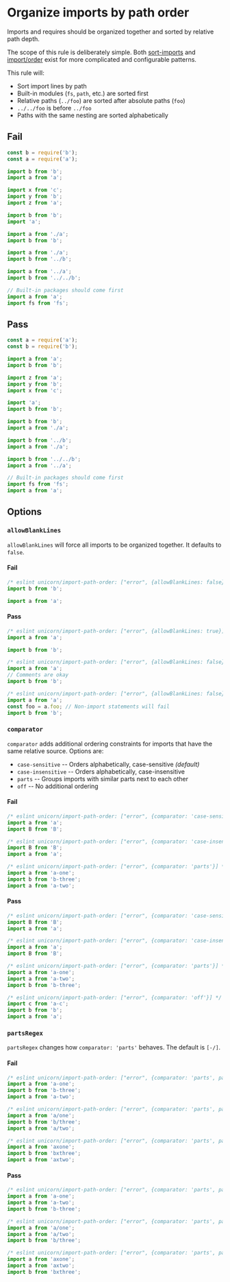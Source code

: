 # Organize imports by path order

Imports and requires should be organized together and sorted by relative path depth.

The scope of this rule is deliberately simple. Both [sort-imports](https://eslint.org/docs/rules/sort-imports) and [import/order](https://github.com/benmosher/eslint-plugin-import/blob/master/docs/rules/order.md) exist for more complicated and configurable patterns.

This rule will:

* Sort import lines by path
* Built-in modules (`fs`, `path`, etc.) are sorted first
* Relative paths (`../foo`) are sorted after absolute paths (`foo`)
* `../../foo` is before `../foo`
* Paths with the same nesting are sorted alphabetically

## Fail

```js
const b = require('b');
const a = require('a');
```

```js
import b from 'b';
import a from 'a';
```

```js
import x from 'c';
import y from 'b';
import z from 'a';
```

```js
import b from 'b';
import 'a';
```

```js
import a from './a';
import b from 'b';
```

```js
import a from './a';
import b from '../b';
```

```js
import a from '../a';
import b from '../../b';
```

```js
// Built-in packages should come first
import a from 'a';
import fs from 'fs';
```

## Pass

```js
const a = require('a');
const b = require('b');
```

```js
import a from 'a';
import b from 'b';
```

```js
import z from 'a';
import y from 'b';
import x from 'c';
```

```js
import 'a';
import b from 'b';
```

```js
import b from 'b';
import a from './a';
```

```js
import b from '../b';
import a from './a';
```

```js
import b from '../../b';
import a from '../a';
```

```js
// Built-in packages should come first
import fs from 'fs';
import a from 'a';
```

## Options

### `allowBlankLines`

`allowBlankLines` will force all imports to be organized together. It defaults to `false`.

#### Fail

```js
/* eslint unicorn/import-path-order: ["error", {allowBlankLines: false}] */
import b from 'b';

import a from 'a';
```

#### Pass

```js
/* eslint unicorn/import-path-order: ["error", {allowBlankLines: true}] */
import a from 'a';

import b from 'b';
```

```js
/* eslint unicorn/import-path-order: ["error", {allowBlankLines: false}] */
import a from 'a';
// Comments are okay
import b from 'b';
```

```js
/* eslint unicorn/import-path-order: ["error", {allowBlankLines: false}] */
import a from 'a';
const foo = a.foo; // Non-import statements will fail
import b from 'b';
```

### `comparator`

`comparator` adds additional ordering constraints for imports that have the same relative source. Options are:
* `case-sensitive` -- Orders alphabetically, case-sensitive *(default)*
* `case-insensitive` -- Orders alphabetically, case-insensitive
* `parts` -- Groups imports with similar parts next to each other
* `off` -- No additional ordering

#### Fail

```js
/* eslint unicorn/import-path-order: ["error", {comparator: 'case-sensitive'}] */
import a from 'a';
import B from 'B';
```

```js
/* eslint unicorn/import-path-order: ["error", {comparator: 'case-insensitive'}] */
import B from 'B';
import a from 'a';
```

```js
/* eslint unicorn/import-path-order: ["error", {comparator: 'parts'}] */
import a from 'a-one';
import b from 'b-three';
import a from 'a-two';
```

#### Pass

```js
/* eslint unicorn/import-path-order: ["error", {comparator: 'case-sensitive'}] */
import B from 'B';
import a from 'a';
```

```js
/* eslint unicorn/import-path-order: ["error", {comparator: 'case-insensitive'}] */
import a from 'a';
import B from 'B';
```

```js
/* eslint unicorn/import-path-order: ["error", {comparator: 'parts'}] */
import a from 'a-one';
import a from 'a-two';
import b from 'b-three';
```

```js
/* eslint unicorn/import-path-order: ["error", {comparator: 'off'}] */
import c from 'a-c';
import b from 'b';
import a from 'a';
```

### `partsRegex`

`partsRegex` changes how `comparator: 'parts'` behaves. The default is `[-/]`.

#### Fail

```js
/* eslint unicorn/import-path-order: ["error", {comparator: 'parts', partsRegex: '[-/]'}] */
import a from 'a-one';
import b from 'b-three';
import a from 'a-two';
```

```js
/* eslint unicorn/import-path-order: ["error", {comparator: 'parts', partsRegex: '[-/]'}] */
import a from 'a/one';
import b from 'b/three';
import a from 'a/two';
```

```js
/* eslint unicorn/import-path-order: ["error", {comparator: 'parts', partsRegex: '[x]'}] */
import a from 'axone';
import b from 'bxthree';
import a from 'axtwo';
```

#### Pass
```js
/* eslint unicorn/import-path-order: ["error", {comparator: 'parts', partsRegex: '[-/]'}] */
import a from 'a-one';
import a from 'a-two';
import b from 'b-three';
```

```js
/* eslint unicorn/import-path-order: ["error", {comparator: 'parts', partsRegex: '[-/]'}] */
import a from 'a/one';
import a from 'a/two';
import b from 'b/three';
```

```js
/* eslint unicorn/import-path-order: ["error", {comparator: 'parts', partsRegex: '[x]'}] */
import a from 'axone';
import a from 'axtwo';
import b from 'bxthree';
```
